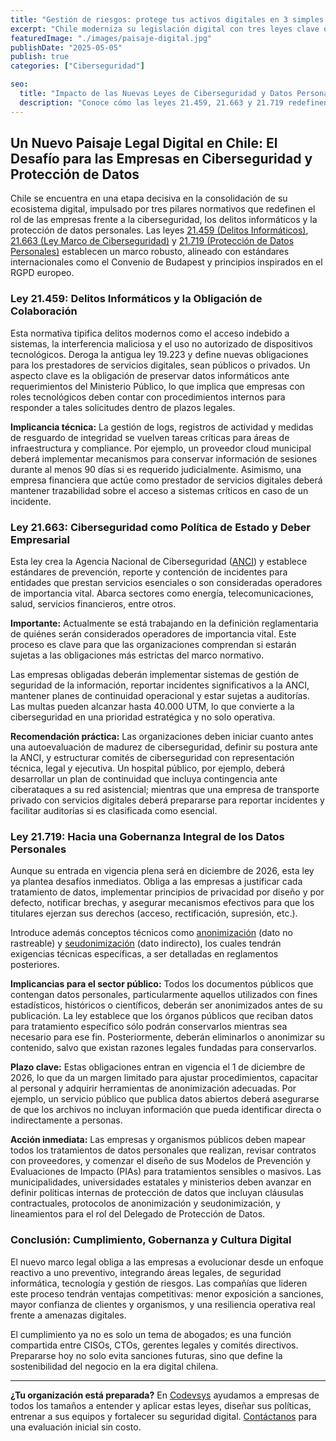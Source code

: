 ```yaml
---
title: "Gestión de riesgos: protege tus activos digitales en 3 simples pasos"
excerpt: "Chile moderniza su legislación digital con tres leyes clave que obligan a las empresas a reforzar sus prácticas de ciberseguridad y protección de datos personales."
featuredImage: "./images/paisaje-digital.jpg"
publishDate: "2025-05-05"
publish: true
categories: ["Ciberseguridad"]

seo:
  title: "Impacto de las Nuevas Leyes de Ciberseguridad y Datos Personales en Empresas Chilenas"
  description: "Conoce cómo las leyes 21.459, 21.663 y 21.719 redefinen la ciberseguridad y la protección de datos en el ecosistema empresarial chileno."
---
```


## Un Nuevo Paisaje Legal Digital en Chile: El Desafío para las Empresas en Ciberseguridad y Protección de Datos

Chile se encuentra en una etapa decisiva en la consolidación de su ecosistema digital, impulsado por tres pilares normativos que redefinen el rol de las empresas frente a la ciberseguridad, los delitos informáticos y la protección de datos personales. Las leyes [21.459 (Delitos Informáticos)](https://www.bcn.cl/leychile/navegar?idNorma=1172967), [21.663 (Ley Marco de Ciberseguridad)](https://www.bcn.cl/leychile/navegar?idNorma=1184049) y [21.719 (Protección de Datos Personales)](https://www.bcn.cl/leychile/navegar?idNorma=1189994) establecen un marco robusto, alineado con estándares internacionales como el Convenio de Budapest y principios inspirados en el RGPD europeo.

### Ley 21.459: Delitos Informáticos y la Obligación de Colaboración

Esta normativa tipifica delitos modernos como el acceso indebido a sistemas, la interferencia maliciosa y el uso no autorizado de dispositivos tecnológicos. Deroga la antigua ley 19.223 y define nuevas obligaciones para los prestadores de servicios digitales, sean públicos o privados. Un aspecto clave es la obligación de preservar datos informáticos ante requerimientos del Ministerio Público, lo que implica que empresas con roles tecnológicos deben contar con procedimientos internos para responder a tales solicitudes dentro de plazos legales.

**Implicancia técnica:** La gestión de logs, registros de actividad y medidas de resguardo de integridad se vuelven tareas críticas para áreas de infraestructura y compliance. Por ejemplo, un proveedor cloud municipal deberá implementar mecanismos para conservar información de sesiones durante al menos 90 días si es requerido judicialmente. Asimismo, una empresa financiera que actúe como prestador de servicios digitales deberá mantener trazabilidad sobre el acceso a sistemas críticos en caso de un incidente.

### Ley 21.663: Ciberseguridad como Política de Estado y Deber Empresarial

Esta ley crea la Agencia Nacional de Ciberseguridad ([ANCI](https://anci.gob.cl/)) y establece estándares de prevención, reporte y contención de incidentes para entidades que prestan servicios esenciales o son consideradas operadores de importancia vital. Abarca sectores como energía, telecomunicaciones, salud, servicios financieros, entre otros.

**Importante:** Actualmente se está trabajando en la definición reglamentaria de quiénes serán considerados operadores de importancia vital. Este proceso es clave para que las organizaciones comprendan si estarán sujetas a las obligaciones más estrictas del marco normativo.

Las empresas obligadas deberán implementar sistemas de gestión de seguridad de la información, reportar incidentes significativos a la ANCI, mantener planes de continuidad operacional y estar sujetas a auditorías. Las multas pueden alcanzar hasta 40.000 UTM, lo que convierte a la ciberseguridad en una prioridad estratégica y no solo operativa.

**Recomendación práctica:** Las organizaciones deben iniciar cuanto antes una autoevaluación de madurez de ciberseguridad, definir su postura ante la ANCI, y estructurar comités de ciberseguridad con representación técnica, legal y ejecutiva. Un hospital público, por ejemplo, deberá desarrollar un plan de continuidad que incluya contingencia ante ciberataques a su red asistencial; mientras que una empresa de transporte privado con servicios digitales deberá prepararse para reportar incidentes y facilitar auditorías si es clasificada como esencial.

### Ley 21.719: Hacia una Gobernanza Integral de los Datos Personales

Aunque su entrada en vigencia plena será en diciembre de 2026, esta ley ya plantea desafíos inmediatos. Obliga a las empresas a justificar cada tratamiento de datos, implementar principios de privacidad por diseño y por defecto, notificar brechas, y asegurar mecanismos efectivos para que los titulares ejerzan sus derechos (acceso, rectificación, supresión, etc.).

Introduce además conceptos técnicos como [anonimización](https://www.pjud.cl/docs/download/57691) (dato no rastreable) y [seudonimización](https://cloud.google.com/sensitive-data-protection/docs/pseudonymization?hl=es-419) (dato indirecto), los cuales tendrán exigencias técnicas específicas, a ser detalladas en reglamentos posteriores.

**Implicancias para el sector público:** Todos los documentos públicos que contengan datos personales, particularmente aquellos utilizados con fines estadísticos, históricos o científicos, deberán ser anonimizados antes de su publicación. La ley establece que los órganos públicos que reciban datos para tratamiento específico sólo podrán conservarlos mientras sea necesario para ese fin. Posteriormente, deberán eliminarlos o anonimizar su contenido, salvo que existan razones legales fundadas para conservarlos.

**Plazo clave:** Estas obligaciones entran en vigencia el 1 de diciembre de 2026, lo que da un margen limitado para ajustar procedimientos, capacitar al personal y adquirir herramientas de anonimización adecuadas. Por ejemplo, un servicio público que publica datos abiertos deberá asegurarse de que los archivos no incluyan información que pueda identificar directa o indirectamente a personas.

**Acción inmediata:** Las empresas y organismos públicos deben mapear todos los tratamientos de datos personales que realizan, revisar contratos con proveedores, y comenzar el diseño de sus Modelos de Prevención y Evaluaciones de Impacto (PIAs) para tratamientos sensibles o masivos. Las municipalidades, universidades estatales y ministerios deben avanzar en definir políticas internas de protección de datos que incluyan cláusulas contractuales, protocolos de anonimización y seudonimización, y lineamientos para el rol del Delegado de Protección de Datos.

### Conclusión: Cumplimiento, Gobernanza y Cultura Digital

El nuevo marco legal obliga a las empresas a evolucionar desde un enfoque reactivo a uno preventivo, integrando áreas legales, de seguridad informática, tecnología y gestión de riesgos. Las compañías que lideren este proceso tendrán ventajas competitivas: menor exposición a sanciones, mayor confianza de clientes y organismos, y una resiliencia operativa real frente a amenazas digitales.

El cumplimiento ya no es solo un tema de abogados; es una función compartida entre CISOs, CTOs, gerentes legales y comités directivos. Prepararse hoy no solo evita sanciones futuras, sino que define la sostenibilidad del negocio en la era digital chilena.

---

**¿Tu organización está preparada?** En [Codevsys](https://www.codevsys.cl) ayudamos a empresas de todos los tamaños a entender y aplicar estas leyes, diseñar sus políticas, entrenar a sus equipos y fortalecer su seguridad digital. [Contáctanos](https://www.codevsys.cl/contacto) para una evaluación inicial sin costo.


